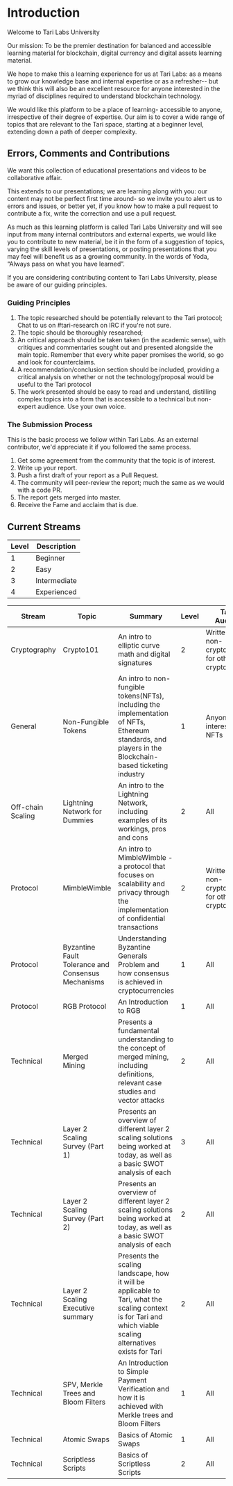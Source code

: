 # Introduction 

Welcome to Tari Labs University

Our mission: To be the premier destination for balanced and accessible learning material for blockchain, digital currency and digital assets learning material.

We hope to make this a learning experience for us at Tari Labs: as a means to grow our knowledge base and internal expertise or as a refresher-- but we think this will also be an excellent resource for anyone interested in the myriad of disciplines required to understand blockchain technology.  

We would like this platform to be a place of learning- accessible to anyone, irrespective of their degree of expertise. Our aim is to cover a wide range of topics that are relevant to the Tari space, starting at a beginner level, extending down a path of deeper complexity. 

## Errors, Comments and Contributions 

We want this collection of educational presentations and videos to be collaborative affair.

This extends to our presentations; we are learning along with you: our content may not be perfect first time around- so we invite you to alert us to errors and issues, or better yet, if you know how to make a pull request to contribute a fix, write the correction and use a pull request.
 
As much as this learning platform is called Tari Labs University and will see input from many internal contributors and external experts, we would like you to contribute to new material, be it in the form of a suggestion of topics, varying the skill levels of presentations, or posting presentations that you may feel will benefit us as a growing community. In the words of Yoda, “Always pass on what you have learned”.  

If you are considering contributing content to Tari Labs University, please be aware of our guiding principles.

### Guiding Principles
1. The topic researched should be potentially relevant to the Tari protocol; Chat to us on #tari-research on IRC if you're not sure.
2. The topic should be thoroughly researched;
3. An critical approach should be taken taken (in the academic sense), with critiques and commentaries sought out and presented alongside the main topic. Remember that every white paper promises the world, so go and look for counterclaims.
4. A recommendation/conclusion section should be included, providing a critical analysis on whether or not the technology/proposal would be useful to the Tari protocol
5. The work presented should be easy to read and understand, distilling complex topics into a form that is accessible to a technical but non-expert audience. Use your own voice.

### The Submission Process 

This is the basic process we follow within Tari Labs. As an external contributor, we'd appreciate it if you followed the same process.
1. Get some agreement from the community that the topic is of interest.
1. Write up your report.
1. Push a first draft of your report as a Pull Request.
1. The community will peer-review the report; much the same as we would with a code PR. 
1. The report gets merged into master. 
1. Receive the Fame and acclaim that is due.

## Current Streams 

Level | Description 
---- | ----
1 | Beginner 
2 | Easy 
3 | Intermediate
4 | Experienced 

Stream | Topic | Summary | Level | Target Audience | Format 
----|----|----|----|----|----
Cryptography | Crypto101 | An intro to elliptic curve math and digital signatures | 2 | Written by a non-cryptographer for other non-cryptographers | [Presentation](https://gitpitch.com/tari-labs/tari-university/master?p=/cryptography/crypto-1#/) 
General | Non-Fungible Tokens | An intro to non-fungible tokens(NFTs), including the implementation of NFTs, Ethereum standards, and players in the Blockchain-based ticketing industry | 1 | Anyone interested in NFTs | [Presentation](https://gitpitch.com/tari-labs/tari-university/master?p=nft-landscape-1#/) 
Off-chain Scaling | Lightning Network for Dummies | An intro to the Lightning Network, including examples of its workings, pros and cons | 2 | All | [Presentation](https://gitpitch.com/tari-labs/tari-university/master?p=/layer2scaling/LightningNetworkForDummies#/)
Protocol | MimbleWimble | An intro to MimbleWimble - a protocol that focuses on scalability and privacy through the implementation of confidential transactions | 2 | Written by a non-cryptographer for other non-cryptographers | [Presentation](https://gitpitch.com/tari-labs/tari-university/master?p=/protocols/mimblewimble-1#/) 
Protocol | Byzantine Fault Tolerance and Consensus Mechanisms | Understanding Byzantine Generals Problem and how consensus is achieved in cryptocurrencies | 1 | All | [Presentation](https://gitpitch.com/tari-labs/tari-university/master?p=consensus-mechanisms/BFT-consensusmechanisms#/)
Protocol | RGB Protocol | An Introduction to RGB | 1 | All | [Presentation](https://gitpitch.com/tari-labs/tari-university/master?p=/protocols/rgb-introduction#/)
Technical | Merged Mining | Presents a fundamental understanding to the concept of merged mining, including definitions, relevant case studies and vector attacks | 2 | All | [Report](https://github.com/tari-labs/tari-university/blob/master/merged-mining/merged-mining-scene/MergedMiningIntroduction.md) 
Technical | Layer 2 Scaling Survey (Part 1) | Presents an overview of different layer 2 scaling solutions being worked at today, as well as a basic SWOT analysis of each | 3 | All | [Report](https://github.com/tari-labs/tari-university/blob/master/layer2scaling/layer2scaling-landscape/layer2scaling-survey.md) [Presentation](https://gitpitch.com/tari-labs/tari-university/master?p=/layer2scaling/layer2scaling-landscape#/)
Technical | Layer 2 Scaling Survey (Part 2) | Presents an   overview of different layer 2 scaling solutions being worked at today, as   well as a basic SWOT analysis of each | 2 | All | [Report](https://github.com/tari-labs/tari-university/blob/master/layer2scaling/more-landscape/landscape-update.md)  [Presentation](https://gitpitch.com/tari-labs/tari-university/master?p=/layer2scaling/more-landscape#/)
Technical | Layer 2 Scaling Executive summary | Presents the scaling landscape, how it will be applicable to Tari, what the scaling context is for Tari and which viable scaling alternatives exists for Tari | 2 | All | [Presentation](https://gitpitch.com/tari-labs/tari-university/master?p=/layer2scaling/executive-summary#/)
Technical | SPV, Merkle Trees and Bloom Filters | An Introduction to Simple Payment Verification and how it is achieved with Merkle trees and Bloom Filters  | 1 | All | [Presentation](https://gitpitch.com/tari-labs/tari-university/master?p=merkle-trees-and-spv-1)  
Technical | Atomic Swaps | Basics of Atomic Swaps | 1 | All | [Report](https://github.com/tari-labs/tari-university/blob/master/AtomicSwaps/AtomicSwaps.md) [Presentation](https://gitpitch.com/tari-labs/tari-university/master?p=AtomicSwaps#/)
Technical | Scriptless Scripts | Basics of Scriptless Scripts | 2 | All |[Presentation](https://gitpitch.com/tari-labs/tari-university/master?p=/layer2scaling/scriptless-scripts#/)


